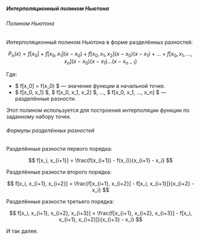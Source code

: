﻿##### Интерполяционный полином Ньютона

###### Полином Ньютона

Интерполяционный полином Ньютона в форме разделённых разностей:

$$ P_n(x) = f[x_0] + f[x_0, x_1](x - x_0) + f[x_0, x_1, x_2](x - x_0)(x - x_1) + \dots + f[x_0, x_1, \dots, x_n](x - x_0)(x - x_1) \dots (x - x_{n-1}) $$

Где:
- $ f[x_0] = f(x_0) $ — значение функции в начальной точке.
- $ f[x_0, x_1] $, $ f[x_0, x_1, x_2] $, ..., $ f[x_0, x_1, ..., x_n] $ — разделённые разности.

Этот полином используется для построения интерполяции функции по заданному набору точек.

###### Формулы разделённых разностей

Разделённые разности первого порядка:

$$ f[x_i, x_{i+1}] = \frac{f(x_{i+1}) - f(x_i)}{x_{i+1} - x_i} $$

Разделённые разности второго порядка:

$$ f[x_i, x_{i+1}, x_{i+2}] = \frac{f[x_{i+1}, x_{i+2}] - f[x_i, x_{i+1}]}{x_{i+2} - x_i} $$

Разделённые разности третьего порядка:

$$ f[x_i, x_{i+1}, x_{i+2}, x_{i+3}] = \frac{f[x_{i+1}, x_{i+2}, x_{i+3}] - f[x_i, x_{i+1}, x_{i+2}]}{x_{i+3} - x_i} $$

И так далее.
